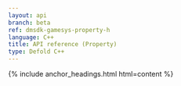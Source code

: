 ```yaml
---
layout: api
branch: beta
ref: dmsdk-gamesys-property-h
language: C++
title: API reference (Property)
type: Defold C++
---
```

{% include anchor_headings.html html=content %}